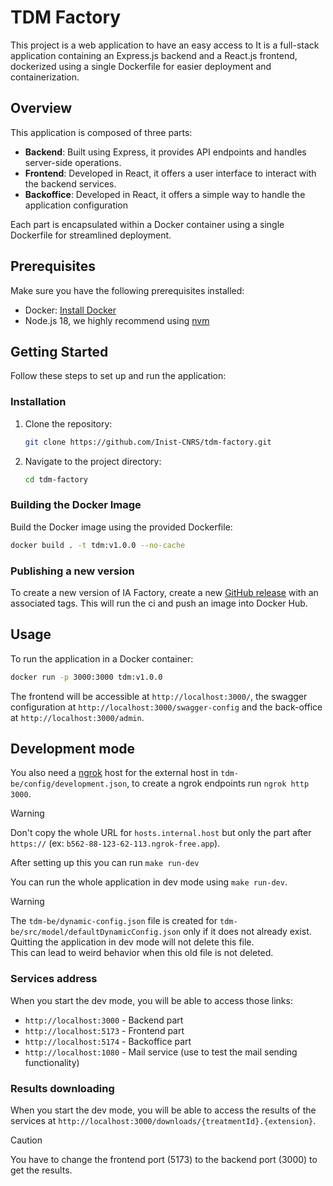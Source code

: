 # TDM Factory

This project is a web application to have an easy access to
It is a full-stack application containing an Express.js backend and a React.js frontend, dockerized using a single
Dockerfile for easier deployment and containerization.

## Overview

This application is composed of three parts:

- **Backend**: Built using Express, it provides API endpoints and handles server-side operations.
- **Frontend**: Developed in React, it offers a user interface to interact with the backend services.
- **Backoffice**: Developed in React, it offers a simple way to handle the application configuration

Each part is encapsulated within a Docker container using a single Dockerfile for streamlined deployment.

## Prerequisites

Make sure you have the following prerequisites installed:

- Docker: [Install Docker](https://docs.docker.com/get-docker/)
- Node.js 18, we highly recommend using [nvm](https://github.com/nvm-sh/nvm)

## Getting Started

Follow these steps to set up and run the application:

### Installation

1. Clone the repository:

   ```bash
   git clone https://github.com/Inist-CNRS/tdm-factory.git
   ```

2. Navigate to the project directory:

   ```bash
   cd tdm-factory
   ```

### Building the Docker Image

Build the Docker image using the provided Dockerfile:

```bash
docker build . -t tdm:v1.0.0 --no-cache
```

### Publishing a new version

To create a new version of IA Factory, create a new
[GitHub release](https://github.com/Inist-CNRS/tdm-factory/releases/new) with an associated tags.
This will run the ci and push an image into Docker Hub.

## Usage

To run the application in a Docker container:

```bash
docker run -p 3000:3000 tdm:v1.0.0
```

The frontend will be accessible at `http://localhost:3000/`, the swagger configuration
at `http://localhost:3000/swagger-config` and the back-office at `http://localhost:3000/admin`.

## Development mode

You also need a [ngrok](https://ngrok.com/) host for the external host in `tdm-be/config/development.json`,
to create a ngrok endpoints run `ngrok http 3000`.

> [!WARNING]  
> Don't copy the whole URL for `hosts.internal.host` but only the part after
> `https://` (ex: `b562-88-123-62-113.ngrok-free.app`).  

After setting up this you can run `make run-dev`

You can run the whole application in dev mode using `make run-dev`.

> [!WARNING]  
> The `tdm-be/dynamic-config.json` file is created for
> `tdm-be/src/model/defaultDynamicConfig.json` only if it does not already
> exist.  
> Quitting the application in dev mode will not delete this file.  
> This can lead to weird behavior when this old file is not deleted.  

### Services address

When you start the dev mode, you will be able to access those links:

- `http://localhost:3000` - Backend part
- `http://localhost:5173` - Frontend part
- `http://localhost:5174` - Backoffice part
- `http://localhost:1080` - Mail service (use to test the mail sending functionality)

### Results downloading

When you start the dev mode, you will be able to access the results of the services
at `http://localhost:3000/downloads/{treatmentId}.{extension}`.

> [!CAUTION]  
> You have to change the frontend port (5173) to the backend port (3000) to get
> the results.
